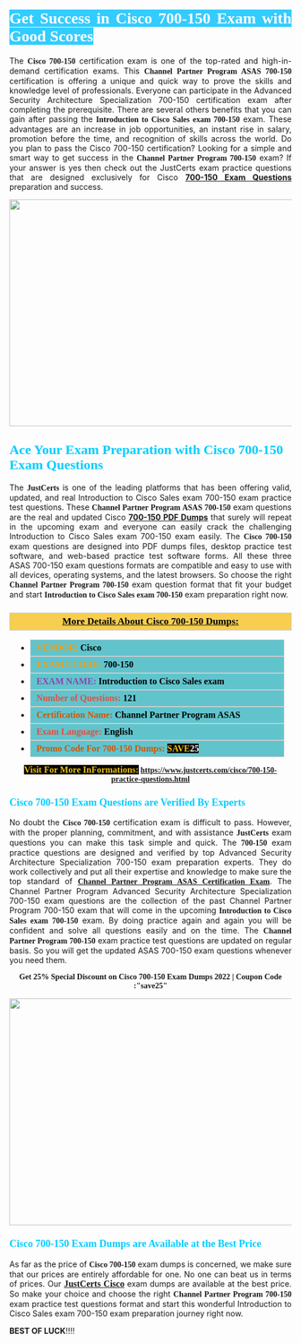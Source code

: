 <h1 style="text-align: justify;"><span style="color:#ffffff;"><span style="font-family:Georgia,serif;"><strong><span style="background-color:#33ccff;">Get Success in Cisco 700-150 Exam with Good Scores</span></strong></span></span></h1>

<p style="text-align: justify;">The <strong><span style="font-family:Georgia,serif;">Cisco 700-150</span></strong> certification exam is one of the top-rated and high-in-demand certification exams. This <span style="font-family:Georgia,serif;"><strong>Channel Partner Program ASAS 700-150</strong></span> certification is offering a unique and quick way to prove the skills and knowledge level of professionals. Everyone can participate in the Advanced Security Architecture Specialization 700-150 certification exam after completing the prerequisite. There are several others benefits that you can gain after passing the <span style="font-family:Georgia,serif;"><strong>Introduction to Cisco Sales exam 700-150</strong></span> exam. These advantages are an increase in job opportunities, an instant rise in salary, promotion before the time, and recognition of skills across the world. Do you plan to pass the Cisco 700-150 certification? Looking for a simple and smart way to get success in the <span style="font-family:Georgia,serif;"><strong>Channel Partner Program 700-150</strong></span> exam? If your answer is yes then check out the JustCerts exam practice questions that are designed exclusively for Cisco <strong><a href="https://www.justcerts.com/cisco/700-150-practice-questions.html">700-150 Exam Questions</a></strong> preparation and success.</p>

<p style="text-align: center;"><a href="https://www.justcerts.com/cisco/700-150-practice-questions.html"><img alt="" src="https://i.imgur.com/JNYhfyb.jpg" style="width: 720px; height: 405px;" /></a></p>

<h2 style="margin-right:0in; margin-left:0in"><span style="color:#00ccff;"><span style="font-family:Georgia,serif;"><strong><span style="font-size:18pt">Ace Your Exam Preparation with Cisco 700-150 Exam Questions </span></strong></span></span></h2>

<p style="text-align: justify;">The <span style="font-size:14px;"><span style="font-family:Georgia,serif;"><strong>JustCerts</strong></span></span> is one of the leading platforms that has been offering valid, updated, and real Introduction to Cisco Sales exam 700-150 exam practice test questions. These <span style="font-family:Georgia,serif;"><strong>Channel Partner Program ASAS 700-150</strong></span> exam questions are the real and updated Cisco <strong><a href="https://www.justcerts.com/cisco/700-150-practice-questions.html">700-150 PDF Dumps</a></strong> that surely will repeat in the upcoming exam and everyone can easily crack the challenging Introduction to Cisco Sales exam 700-150 exam easily. The <span style="font-family:Georgia,serif;"><strong>Cisco 700-150</strong></span> exam questions are designed into PDF dumps files, desktop practice test software, and web-based practice test software forms. All these three ASAS 700-150 exam questions formats are compatible and easy to use with all devices, operating systems, and the latest browsers. So choose the right <span style="font-family:Georgia,serif;"><strong>Channel Partner Program 700-150</strong></span> exam question format that fit your budget and start <span style="font-family:Georgia,serif;"><strong>Introduction to Cisco Sales exam 700-150</strong></span> exam preparation right now.</p>

<h3 style="background: #f7ce50; border: 1px solid rgb(204, 204, 204); padding: 5px 10px; text-align: center;"><span style="font-family:Georgia,serif;"><u><u><span style="color:#000000;"><span style="font-size:11pt"><span style="line-height:normal"><b><span style="font-size:13.0pt"><span cambria="">More Details About Cisco 700-150 Dumps:</span></span></b></span></span></span></u></u></span></h3>

<ul>
	<li style="margin:0cm 10pt">
	<div style="background:#61c4cd; border: 1px solid rgb(204, 204, 204); padding: 5px 10px; text-align: justify;"><span style="font-family:Georgia,serif;"><span style="font-size:11pt"><span style="line-height:normal"><b><span style="font-size:12.0pt"><span new="" roman="" times=""><span style="color:#f39c12;">VENDOR:</span> <span style="color:#000000;">Cisco</span></span></span></b></span></span></span></div>
	</li>
	<li style="margin:0cm 10pt">
	<div style="background: #61c4cd; border: 1px solid rgb(204, 204, 204); padding: 5px 10px; text-align: justify;"><span style="font-family:Georgia,serif;"><span style="font-size:11pt"><span style="line-height:normal"><b><span style="font-size:12.0pt"><span new="" roman="" times=""><span style="color:#f39c12;">EXAM CCODE:</span> <span style="color:#000000;">700-150</span></span></span></b></span></span></span></div>
	</li>
	<li style="margin:0cm 10pt">
	<div style="background: #61c4cd; border: 1px solid rgb(204, 204, 204); padding: 5px 10px; text-align: justify;"><span style="font-family:Georgia,serif;"><span style="font-size:11pt"><span style="line-height:normal"><b><span style="font-size:12.0pt"><span new="" roman="" times=""><span style="color:#8e44ad;">EXAM NAME:</span> <span style="color:#000000;">Introduction to Cisco Sales exam</span></span></span></b></span></span></span></div>
	</li>
	<li style="margin:0cm 10pt">
	<div style="background: #61c4cd; border: 1px solid rgb(204, 204, 204); padding: 5px 10px;"><span style="font-family:Georgia,serif;"><span style="font-size:11pt"><span style="line-height:normal"><b><span style="font-size:12.0pt"><span new="" roman="" times=""><span style="color:#e74c3c;">Number of Questions:</span><span style="color:#000000;"><span style="color:#f1c40f;"> </span>121</span></span></span></b></span></span></span></div>
	</li>
	<li style="margin:0cm 10pt">
	<div style="background: #61c4cd; border: 1px solid rgb(204, 204, 204); padding: 5px 10px; text-align: justify;"><span style="font-family:Georgia,serif;"><span style="font-size:11pt"><span style="line-height:normal"><b><span style="font-size:12.0pt"><span new="" roman="" times=""><span style="color:#d35400;">Certification Name:</span><span style="color:#000000;"> Channel Partner Program ASAS</span></span></span></b></span></span></span></div>
	</li>
	<li style="margin:0cm 10pt">
	<div style="background: #61c4cd; border: 1px solid rgb(204, 204, 204); padding: 5px 10px; text-align: justify;"><span style="font-family:Georgia,serif;"><span style="font-size:11pt"><span style="line-height:normal"><b><span style="font-size:12.0pt"><span new="" roman="" times=""><span style="color:#e74c3c;">Exam Language:</span> <span style="color:#000000;">English</span></span></span></b></span></span></span></div>
	</li>
	<li style="margin:0cm 10pt">
	<div style="background: #61c4cd; border: 1px solid rgb(204, 204, 204); padding: 5px 10px;"><span style="font-family:Georgia,serif;"><span style="font-size:11pt"><span style="line-height:normal"><b><span style="font-size:12.0pt"><span new="" roman="" times=""><span style="color:#d35400;">Promo Code For 700-150 Dumps:</span><span style="color:#f1c40f;"> <span style="background-color:#000000;">SAVE</span></span><span style="color:#ffffff;"><span style="background-color:#000000;">25</span></span></span></span></b></span></span></span></div>
	</li>
</ul>

<p style="text-align: center;"><span style="font-family:Georgia,serif;"><strong><span style="font-size:16px;"><span style="color:#f1c40f;"><span style="background-color:#000000;">Visit For More InFormations:</span></span></span> <a href="https://www.justcerts.com/cisco/700-150-practice-questions.html">https://www.justcerts.com/cisco/700-150-practice-questions.html</a></strong></span></p>

<h3 style="margin-right:0in; margin-left:0in"><span style="color:#00ccff;"><span style="font-family:Georgia,serif;"><strong><span style="font-size:13.5pt">Cisco 700-150 Exam Questions are Verified By Experts </span></strong></span></span></h3>

<p style="text-align: justify;">No doubt the <span style="font-family:Georgia,serif;"><strong>Cisco 700-150</strong></span> certification exam is difficult to pass. However, with the proper planning, commitment, and with assistance <span style="font-family:Georgia,serif;"><span style="font-size:14px;"><strong>JustCerts</strong></span></span> exam questions you can make this task simple and quick. The <span style="font-family:Georgia,serif;"><strong> 700-150</strong></span> exam practice questions are designed and verified by top Advanced Security Architecture Specialization 700-150 exam preparation experts. They do work collectively and put all their expertise and knowledge to make sure the top standard of <a href="https://www.justcerts.com/cisco/channel-partner-program-certification-exams.html"><span style="font-family:Georgia,serif;"><strong>Channel Partner Program ASAS Certification Exam</strong></span></a>. The Channel Partner Program Advanced Security Architecture Specialization 700-150 exam questions are the collection of the past Channel Partner Program 700-150 exam that will come in the upcoming <span style="font-family:Georgia,serif;"><strong>Introduction to Cisco Sales exam 700-150</strong></span> exam. By doing practice again and again you will be confident and solve all questions easily and on the time. The <span style="font-family:Georgia,serif;"><strong>Channel Partner Program 700-150</strong></span> exam practice test questions are updated on regular basis. So you will get the updated ASAS 700-150 exam questions whenever you need them.</p>

<p style="text-align: center;"><span style="font-size:14px;"><span style="font-family:Georgia,serif;"><strong>Get 25% Special Discount on Cisco 700-150 Exam Dumps 2022 | Coupon Code :"save25"</strong></span></span></p>

<p style="text-align: center;"><a href="https://www.justcerts.com/cisco/700-150-practice-questions.html"><img alt="" src="https://i.imgur.com/FssxWlc.jpg" style="width: 720px; height: 405px;" /></a></p>

<h3 style="margin-right:0in; margin-left:0in"><span style="color:#00ccff;"><span style="font-family:Georgia,serif;"><strong><span style="font-size:13.5pt">Cisco 700-150 Exam Dumps are Available at the Best Price </span></strong></span></span></h3>

<p style="text-align: justify;">As far as the price of <span style="font-family:Georgia,serif;"><strong>Cisco 700-150</strong></span> exam dumps is concerned, we make sure that our prices are entirely affordable for one. No one can beat us in terms of prices. Our <a href="https://www.justcerts.com/cisco-certification-exams.html"><span style="font-family:Georgia,serif;"><strong><span style="font-size:16px;">JustCerts Cisco</span></strong></span></a> exam dumps are available at the best price. So make your choice and choose the right <span style="font-family:Georgia,serif;"><strong>Channel Partner Program 700-150</strong></span> exam practice test questions format and start this wonderful Introduction to Cisco Sales exam 700-150 exam preparation journey right now. </p>

<p><span style="font-size:14px;"><strong>BEST OF LUCK</strong>!!!!</span></p>
